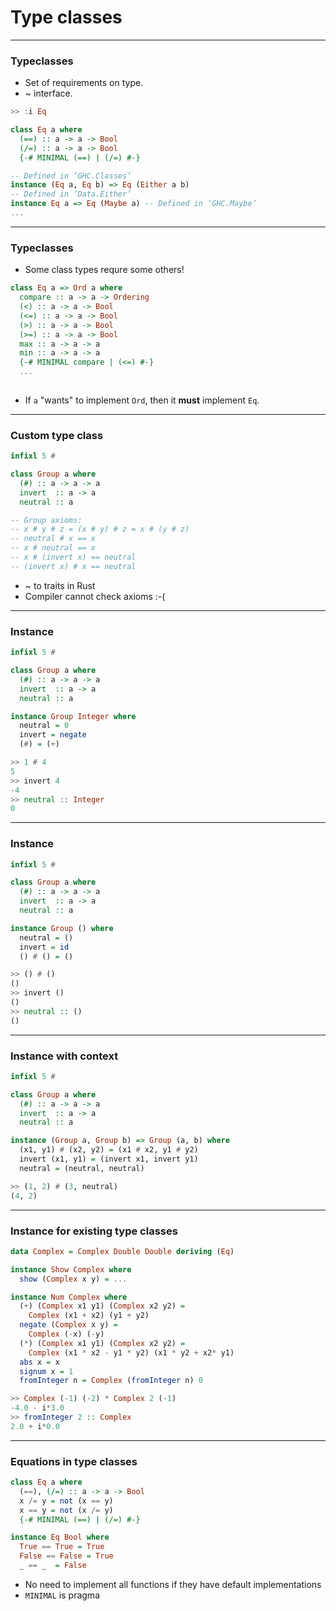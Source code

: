 # Type classes

---

### Typeclasses

* Set of requirements on type.
* ~ interface.

```Haskell
>> :i Eq

class Eq a where
  (==) :: a -> a -> Bool
  (/=) :: a -> a -> Bool
  {-# MINIMAL (==) | (/=) #-}

-- Defined in ‘GHC.Classes’
instance (Eq a, Eq b) => Eq (Either a b)
-- Defined in ‘Data.Either’
instance Eq a => Eq (Maybe a) -- Defined in ‘GHC.Maybe’
...
```

---

### Typeclasses

* Some class types requre some others!

```Haskell
class Eq a => Ord a where
  compare :: a -> a -> Ordering
  (<) :: a -> a -> Bool
  (<=) :: a -> a -> Bool
  (>) :: a -> a -> Bool
  (>=) :: a -> a -> Bool
  max :: a -> a -> a
  min :: a -> a -> a
  {-# MINIMAL compare | (<=) #-}
  ...
 
```

* If `a` "wants" to implement `Ord`, then it **must** implement `Eq`.


---

### Custom type class

```Haskell
infixl 5 #

class Group a where
  (#) :: a -> a -> a
  invert  :: a -> a
  neutral :: a

-- Group axioms:
-- x # y # z = (x # y) # z = x # (y # z)
-- neutral # x == x
-- x # neutral == x
-- x # (invert x) == neutral
-- (invert x) # x == neutral
```

* ~ to traits in Rust
* Compiler cannot check axioms :-(

---

### Instance

```Haskell
infixl 5 #

class Group a where
  (#) :: a -> a -> a
  invert  :: a -> a
  neutral :: a
```

```Haskell
instance Group Integer where
  neutral = 0
  invert = negate
  (#) = (+)
```
```Haskell
>> 1 # 4
5
>> invert 4
-4
>> neutral :: Integer
0
```

---

### Instance

```Haskell
infixl 5 #

class Group a where
  (#) :: a -> a -> a
  invert  :: a -> a
  neutral :: a
```
```Haskell
instance Group () where
  neutral = ()
  invert = id
  () # () = ()
```
```Haskell
>> () # ()
()
>> invert ()
()
>> neutral :: ()
()
```

---

### Instance with context

```Haskell
infixl 5 #

class Group a where
  (#) :: a -> a -> a
  invert  :: a -> a
  neutral :: a
```
```Haskell
instance (Group a, Group b) => Group (a, b) where
  (x1, y1) # (x2, y2) = (x1 # x2, y1 # y2)
  invert (x1, y1) = (invert x1, invert y1)
  neutral = (neutral, neutral)
```
```Haskell
>> (1, 2) # (3, neutral)
(4, 2)
```

---

### Instance for existing type classes

```Haskell
data Complex = Complex Double Double deriving (Eq)

instance Show Complex where
  show (Complex x y) = ...
```
```Haskell
instance Num Complex where
  (+) (Complex x1 y1) (Complex x2 y2) = 
    Complex (x1 + x2) (y1 + y2)
  negate (Complex x y) = 
    Complex (-x) (-y)
  (*) (Complex x1 y1) (Complex x2 y2) = 
    Complex (x1 * x2 - y1 * y2) (x1 * y2 + x2* y1) 
  abs x = x 
  signum x = 1 
  fromInteger n = Complex (fromInteger n) 0 
```
```Haskell
>> Complex (-1) (-2) * Complex 2 (-1)
-4.0 - i*3.0
>> fromInteger 2 :: Complex 
2.0 + i*0.0
```

---

### Equations in type classes

```Haskell
class Eq a where
  (==), (/=) :: a -> a -> Bool
  x /= y = not (x == y)
  x == y = not (x /= y) 
  {-# MINIMAL (==) | (/=) #-}
```
```Haskell
instance Eq Bool where
  True == True = True
  False == False = True
  _ == _  = False
```
* No need to implement all functions if they have default implementations
* `MINIMAL` is pragma


